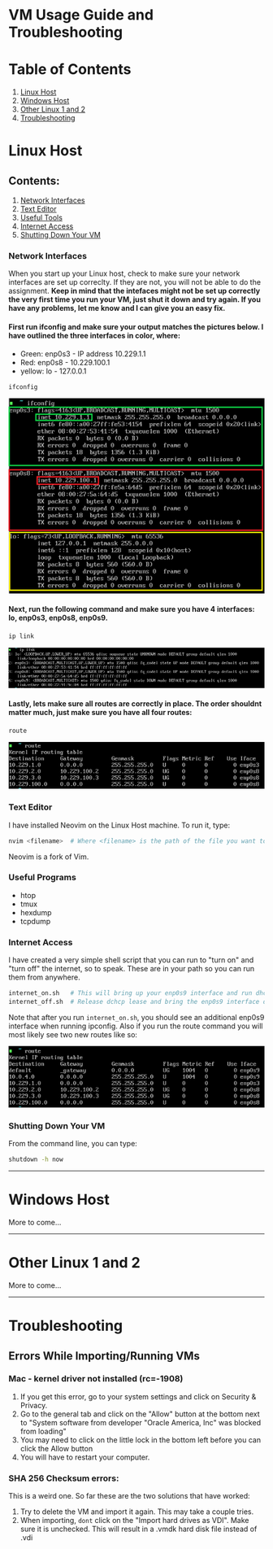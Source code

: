 # VM Usage Guide and Troubleshooting

# Table of Contents

1. [Linux Host](#linux-host)
2. [Windows Host](#windows-host)
3. [Other Linux 1 and 2](#other-linux-1-and-2)
3. [Troubleshooting](#troubleshooting)


# Linux Host

## Contents:
1. [Network Interfaces](#network-interfaces)
2. [Text Editor](#text-editor)
3. [Useful Tools](#useful-tools)
4. [Internet Access](#internet-access)
5. [Shutting Down Your VM](#shutting-down-your-vm)

### Network Interfaces

When you start up your Linux host, check to make sure your network interfaces are set up correclty. If they are not, you will not be able to do the assignment. **Keep in mind that the intefaces might not be set up correctly the very first time you run your VM, just shut it down and try again. If you have any problems, let me know and I can give you an easy fix.**  

#### First run ifconfig and make sure your output matches the pictures below. I have outlined the three interfaces in color, where:
* Green: enp0s3 - IP address 10.229.1.1
* Red: enp0s8 - 10.229.100.1
* yellow: lo - 127.0.0.1

```sh
ifconfig
```

![](Images/IfConfig.PNG)

#### Next, run the following command and make sure you have 4 interfaces: lo, enp0s3, enp0s8, enp0s9.

```sh
ip link
```

![Ip Link](Images/IpLink.PNG)  

#### Lastly, lets make sure all routes are correctly in place. The order shouldnt matter much, just make sure you have all four routes:

```sh
route
```

![route output](Images/route.PNG)


### Text Editor

I have installed Neovim on the Linux Host machine. To run it, type:

```sh
nvim <filename>  # Where <filename> is the path of the file you want to create/edit
```

Neovim is a fork of Vim. 

### Useful Programs

* htop
* tmux
* hexdump
* tcpdump

### Internet Access

I have created a very simple shell script that you can run to "turn on" and "turn off" the internet, so to speak. These are in your path so you can run them from anywhere.

```sh
internet_on.sh   # This will bring up your enp0s9 interface and run dhcpd for an IP address
internet_off.sh  # Release dchcp lease and bring the enp0s9 interface down
```

Note that after you run `internet_on.sh`, you should see an additional enp0s9 interface when running ipconfig. Also if you run the route command you will most likely see two new routes like so: 

![](Images/route_internet_on.PNG)  

### Shutting Down Your VM

From the command line, you can type:

```sh
shutdown -h now
```

---

# Windows Host

More to come...

---

# Other Linux 1 and 2

More to come...

---

# Troubleshooting

## Errors While Importing/Running VMs

### Mac - kernel driver not installed (rc=-1908)

1. If you get this error, go to your system settings and click on Security & Privacy.
2. Go to the general tab and click on the "Allow" button at the bottom next to "System software from developer "Oracle America, Inc" was blocked from loading"
3. You may need to click on the little lock in the bottom left before you can click the Allow button
4. You will have to restart your computer.

### SHA 256 Checksum errors:

This is a weird one. So far these are the two solutions that have worked:
1. Try to delete the VM and import it again. This may take a couple tries.
2. When importing, `dont` click on the "Import hard drives as VDI". Make sure it is unchecked. This will result in a .vmdk hard disk file instead of .vdi


